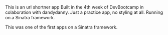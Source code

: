 This is an url shortner app
Built in the 4th week of DevBootcamp in colaboration with dandydanny.
Just a practice app, no styling at all.
Running on a Sinatra framework.


This was one of the first apps on a Sinatra framework.
